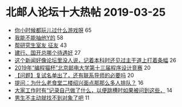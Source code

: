 # 北邮人论坛十大热帖 2019-03-25

- [你小时候都玩儿过什么游戏呀](https://bbs.byr.cn/article/PCGame/131781) 65
- [我能不能抽他Y的](https://bbs.byr.cn/article/Talking/6106800) 58
- [帮研究生室友 征友](https://bbs.byr.cn/article/Friends/1916699) 43
- [建行、国开总哪个待遇好](https://bbs.byr.cn/article/Job/2022414) 27
- [这个新闻好像论坛里没人说，记着本科时还见过主干道上打着条幅](https://bbs.byr.cn/article/Picture/3239444) 26
- [2019年“编程猫杯”北京邮电大学第十三届程序设计竞赛](https://bbs.byr.cn/article/ACM_ICPC/97769) 20
- [【问题】复试名单出了，还有联系导师的必要吗](https://bbs.byr.cn/article/AimGraduate/1162309) 20
- [提问：为什么老食堂二楼绍兴面点那那么多人排队？](https://bbs.byr.cn/article/Food/501245) 16
- [大家工作时有“记录自己做了什么，以便跳槽时如果被问到这些，](https://bbs.byr.cn/article/WorkLife/1119777) 14
- [男生不主动就找不到对象了吧](https://bbs.byr.cn/article/Feeling/3104467) 11


